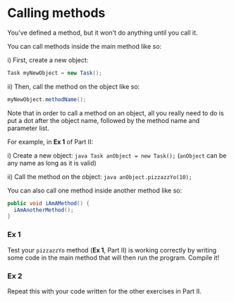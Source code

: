 Calling methods
===

You've defined a method, but it won't do anything until you call it.

You can call methods inside the main method like so:

i) First, create a new object:
```java
Task myNewObject = new Task();
```
ii)	Then, call the method on the object like so:
```java
myNewObject.methodName();
```
Note that in order to call a method on an object, all you really need to do is put a dot after the object name, followed by the method name and parameter list. 

For example, in **Ex 1** of Part II:

i) Create a new object: ```java Task anObject = new Task();``` (`anObject` can be any name as long as it is valid)

ii) Call the method on the object: ```java anObject.pizzazzYo(10);```

You can also call one method inside another method like so:
```java
public void iAmAMethod() {
  iAmAnotherMethod();
}
```

### Ex 1
Test your `pizzazzYo` method (**Ex 1**, Part II) is working correctly by writing some code in the main method that will then run the program. Compile it!

### Ex 2
Repeat this with your code written for the other exercises in Part II.
